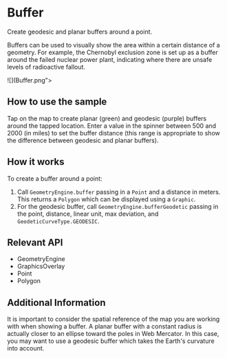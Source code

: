 # Buffer

Create geodesic and planar buffers around a point.

Buffers can be used to visually show the area within a certain distance of a geometry. For example, the Chernobyl exclusion zone is set up as a buffer around the failed nuclear power plant, indicating where there are unsafe levels of radioactive fallout.

![](Buffer.png">

## How to use the sample
Tap on the map to create planar (green) and geodesic (purple) buffers around the tapped location. Enter a value in the spinner between 500 and 2000 (in miles) to set the 
buffer distance (this range is appropriate to show the difference between geodesic and planar buffers).

## How it works
To create a buffer around a point:

1.  Call `GeometryEngine.buffer` passing in a `Point` and a distance
 in meters. This returns a `Polygon` which can be displayed using a `Graphic`.
 2.  For the geodesic buffer, call `GeometryEngine.bufferGeodetic` passing in the point, distance, linear unit, max deviation, and `GeodeticCurveType.GEODESIC`.

## Relevant API

*   GeometryEngine
*   GraphicsOverlay
*   Point
*   Polygon

## Additional Information
It is important to consider the spatial reference of the map you are working with when showing a buffer. A planar buffer with a constant radius is actually closer to an ellipse toward the poles in Web Mercator. In this case, you may want to use a geodesic buffer which takes the Earth's curvature into account.
